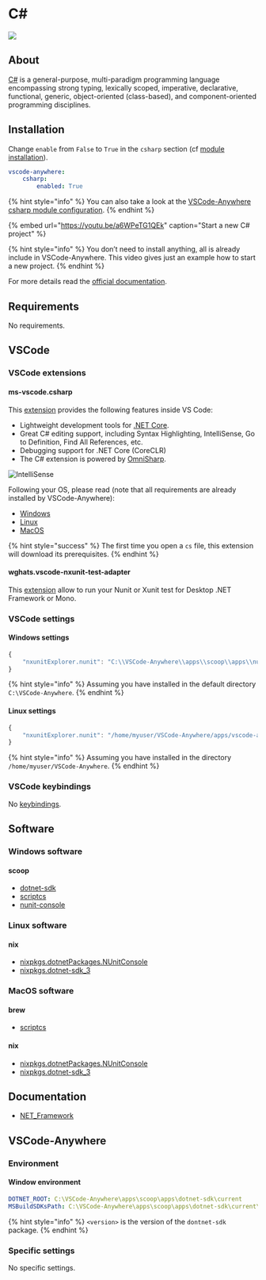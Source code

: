 # C\#

![](https://upload.wikimedia.org/wikipedia/commons/8/82/C_Sharp_logo.png)

## About

[C\#](https://docs.microsoft.com/en-us/dotnet/csharp/index) is a general-purpose, multi-paradigm programming language encompassing strong typing, lexically scoped, imperative, declarative, functional, generic, object-oriented \(class-based\), and component-oriented programming disciplines.

## Installation

Change `enable` from `False` to `True` in the `csharp` section \(cf [module installation](../install.md)\).

```yaml
vscode-anywhere:
    csharp:
        enabled: True
```

{% hint style="info" %}
You can also take a look at the [VSCode-Anywhere csharp module configuration](https://github.com/gigi206/VSCode-Anywhere/blob/V2/salt/modules/csharp/defaults.yaml).
{% endhint %}

{% embed url="https://youtu.be/a6WPeTG1QEk" caption="Start a new C\# project" %}

{% hint style="info" %}
You don’t need to install anything, all is already include in VSCode-Anywhere. This video gives just an example how to start a new project.
{% endhint %}

For more details read the [official documentation](https://code.visualstudio.com/docs/languages/csharp).

## Requirements

No requirements.

## VSCode

### VSCode extensions

#### ms-vscode.csharp

This [extension](https://marketplace.visualstudio.com/items?itemName=ms-vscode.csharp) provides the following features inside VS Code:

* Lightweight development tools for [.NET Core](https://dotnet.github.io/).
* Great C\# editing support, including Syntax Highlighting, IntelliSense, Go to Definition, Find All References, etc.
* Debugging support for .NET Core \(CoreCLR\)
* The C\# extension is powered by [OmniSharp](https://github.com/OmniSharp/omnisharp-roslyn).

![IntelliSense](https://code.visualstudio.com/assets/docs/languages/csharp/intellisense.png)

Following your OS, please read \(note that all requirements are already installed by VSCode-Anywhere\):

* [Windows](https://channel9.msdn.com/Blogs/dotnet/Get-started-VSCode-Csharp-NET-Core-Windows)
* [Linux](https://channel9.msdn.com/Blogs/dotnet/Get-started-with-VS-Code-Csharp-dotnet-Core-Ubuntu)
* [MacOS](https://channel9.msdn.com/Blogs/dotnet/Get-started-VSCode-NET-Core-Mac)

{% hint style="success" %}
The first time you open a `cs` file, this extension will download its prerequisites.
{% endhint %}

#### wghats.vscode-nxunit-test-adapter

This [extension](https://marketplace.visualstudio.com/items?itemName=wghats.vscode-nxunit-test-adapter) allow to run your Nunit or Xunit test for Desktop .NET Framework or Mono.

### VSCode settings

#### Windows settings

```javascript
{
    "nxunitExplorer.nunit": "C:\\VSCode-Anywhere\\apps\\scoop\\apps\\nunit-console\\current\\nunit3-console.exe"
}
```

{% hint style="info" %}
Assuming you have installed in the default directory `C:\VSCode-Anywhere`.
{% endhint %}

#### Linux settings

```javascript
{
    "nxunitExplorer.nunit": "/home/myuser/VSCode-Anywhere/apps/vscode-anywhere/home/.nix-profile/bin/nunit3-console"
}
```

{% hint style="info" %}
Assuming you have installed in the directory `/home/myuser/VSCode-Anywhere`.
{% endhint %}

### VSCode keybindings

No [keybindings](https://code.visualstudio.com/docs/getstarted/keybindings).

## Software

### Windows software

#### scoop

* [dotnet-sdk](https://github.com/ScoopInstaller/Main/blob/master/bucket/dotnet-sdk.json)
* [scriptcs](https://github.com/ScoopInstaller/Main/blob/master/bucket/scriptcs.json)
* [nunit-console](https://github.com/ScoopInstaller/Main/blob/master/bucket/nunit-console.json)

### Linux software

#### nix

* [nixpkgs.dotnetPackages.NUnitConsole](https://nixos.org/nixos/packages.html?attr=dotnetPackages.NUnitConsole&channel=nixpkgs-unstable&query=NUnitConsole)
* [nixpkgs.dotnet-sdk\_3](https://nixos.org/nixos/packages.html?attr=dotnet-sdk_3&channel=nixpkgs-unstable&query=dotnet-sdk)

### MacOS software

#### brew

* [scriptcs](https://formulae.brew.sh/formula/scriptcs)

#### nix

* [nixpkgs.dotnetPackages.NUnitConsole](https://nixos.org/nixos/packages.html?attr=dotnetPackages.NUnitConsole&channel=nixpkgs-unstable&query=NUnitConsole)
* [nixpkgs.dotnet-sdk\_3](https://nixos.org/nixos/packages.html?attr=dotnet-sdk_3&channel=nixpkgs-unstable&query=dotnet-sdk)

## Documentation

* [NET\_Framework](https://github.com/Kapeli/feeds/blob/master/NET_Framework.xml)

## VSCode-Anywhere

### Environment

#### Window environment

```yaml
DOTNET_ROOT: C:\VSCode-Anywhere\apps\scoop\apps\dotnet-sdk\current
MSBuildSDKsPath: C:\VSCode-Anywhere\apps\scoop\apps\dotnet-sdk\current\sdk\<version>\Sdks
```

{% hint style="info" %}
`<version>` is the version of the `dontnet-sdk` package.
{% endhint %}

### Specific settings

No specific settings.

